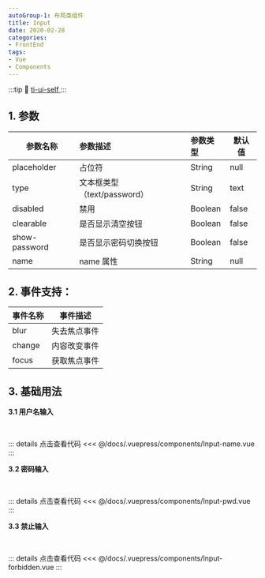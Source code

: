 ```yaml
---
autoGroup-1: 布局类组件
title: Input
date: 2020-02-28
categories:
- FrontEnd
tags:
- Vue
- Components
---
```

:::tip
 :link: [ ti-ui-self ](https://www.npmjs.com/package/ti-ui-self)
:::
<!-- more -->
## 1. 参数

|参数名称 |参数描述 |参数类型 |默认值|
|---------------|:-------------------------|:-----------|-----|
|placeholder |占位符 |String |null|
|type |文本框类型（text/password） |String |text|
|disabled |禁用 |Boolean |false|
|clearable |是否显示清空按钮 |Boolean |false|
|show-password |是否显示密码切换按钮 |Boolean |false|
|name |name 属性 |String |null|

## 2. 事件支持：
|事件名称|事件描述|
|------|--------|
|blur |失去焦点事件|
|change|内容改变事件|
|focus|获取焦点事件|

## 3. 基础用法

**3.1 用户名输入**

<br>
<Input-name/>

::: details 点击查看代码
<<< @/docs/.vuepress/components/Input-name.vue
:::

**3.2 密码输入**

<br>
<Input-pwd/>

::: details 点击查看代码
<<< @/docs/.vuepress/components/Input-pwd.vue
:::


**3.3 禁止输入**

<br>
<Input-forbidden/>

::: details 点击查看代码
<<< @/docs/.vuepress/components/Input-forbidden.vue
:::
